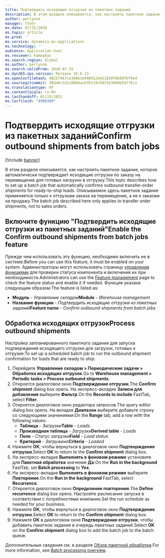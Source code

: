 ```yaml
---
title: Подтвердить исходящие отгрузки из пакетных заданий
description: В этом разделе описывается, как настроить пакетное задание, которое автоматически подтверждает исходящие отгрузки по заказу на перемещение для готовых нагрузок в отгрузку.
author: perlynne
manager: tfehr
ms.date: 07/31/2020
ms.topic: article
ms.prod: ''
ms.service: dynamics-ax-applications
ms.technology: ''
audience: Application User
ms.reviewer: kamaybac
ms.search.region: Global
ms.author: perlynne
ms.search.validFrom: 2020-07-31
ms.dyn365.ops.version: Release 10.0.13
ms.openlocfilehash: 48257967ce360b1d4969124411d5976b807bf9e4
ms.sourcegitcommit: 38d40c331c8894acb7b119c5073e3088b54776c1
ms.translationtype: HT
ms.contentlocale: ru-RU
ms.lasthandoff: 01/15/2021
ms.locfileid: "4996309"
---
```

# <a name="confirm-outbound-shipments-from-batch-jobs"></a><span data-ttu-id="edbe8-103">Подтвердить исходящие отгрузки из пакетных заданий</span><span class="sxs-lookup"><span data-stu-id="edbe8-103">Confirm outbound shipments from batch jobs</span></span>

[!include [banner](../includes/banner.md)]

<span data-ttu-id="edbe8-104">В этом разделе описывается, как настроить пакетное задание, которое автоматически подтверждает исходящие отгрузки по заказу на перемещение для готовых нагрузок в отгрузку.</span><span class="sxs-lookup"><span data-stu-id="edbe8-104">This topic describes how to set up a batch job that automatically confirms outbound transfer-order shipments for ready-to-ship loads.</span></span> <span data-ttu-id="edbe8-105">Описываемое здесь пакетное задание применяется только к отгрузкам заказа на перемещение, а не к заказам на продажу.</span><span class="sxs-lookup"><span data-stu-id="edbe8-105">The batch job described here only applies to transfer order shipments, not to sales orders.</span></span>

## <a name="enable-the-confirm-outbound-shipments-from-batch-jobs-feature"></a><span data-ttu-id="edbe8-106">Включите функцию "Подтвердить исходящие отгрузки из пакетных заданий"</span><span class="sxs-lookup"><span data-stu-id="edbe8-106">Enable the Confirm outbound shipments from batch jobs feature</span></span>

<span data-ttu-id="edbe8-107">Прежде чем использовать эту функцию, необходимо включить ее в системе.</span><span class="sxs-lookup"><span data-stu-id="edbe8-107">Before you can use this feature, it must be enabled on your system.</span></span> <span data-ttu-id="edbe8-108">Администраторы могут использовать страницу [управления функциями](../../fin-ops-core/fin-ops/get-started/feature-management/feature-management-overview.md) для проверки статуса компонента и включения их при необходимости.</span><span class="sxs-lookup"><span data-stu-id="edbe8-108">Administrators can use the [Feature management](../../fin-ops-core/fin-ops/get-started/feature-management/feature-management-overview.md) page to check the feature status and enable it if needed.</span></span> <span data-ttu-id="edbe8-109">Функция указана следующим образом:</span><span class="sxs-lookup"><span data-stu-id="edbe8-109">The feature is listed as:</span></span>

- <span data-ttu-id="edbe8-110">**Модуль** - *Управление складом*</span><span class="sxs-lookup"><span data-stu-id="edbe8-110">**Module** - *Warehouse management*</span></span>
- <span data-ttu-id="edbe8-111">**Название функции** - *Подтвердить исходящие отгрузки из пакетных заданий*</span><span class="sxs-lookup"><span data-stu-id="edbe8-111">**Feature name** - *Confirm outbound shipments from batch jobs*</span></span>

## <a name="process-outbound-shipments"></a><span data-ttu-id="edbe8-112">Обработка исходящих отгрузок</span><span class="sxs-lookup"><span data-stu-id="edbe8-112">Process outbound shipments</span></span>

<span data-ttu-id="edbe8-113">Настройка запланированного пакетного задания для запуска подтверждения исходящего отгрузки для загрузок, готовых к отгрузке:</span><span class="sxs-lookup"><span data-stu-id="edbe8-113">To set up a scheduled batch job to run the outbound shipment confirmation for loads that are ready to ship:</span></span>

1. <span data-ttu-id="edbe8-114">Перейдите **Управление складом \> Периодические задачи \> Обработка исходящих отгрузок**.</span><span class="sxs-lookup"><span data-stu-id="edbe8-114">Go to **Warehouse management \> Periodic tasks \> Process outbound shipments**.</span></span>
1. <span data-ttu-id="edbe8-115">Откроется диалоговое окно **Подтверждение отгрузки**.</span><span class="sxs-lookup"><span data-stu-id="edbe8-115">The **Confirm shipment** dialog box opens.</span></span> <span data-ttu-id="edbe8-116">На экспресс-вкладке **Записи для добавления** выберите **Фильтр**.</span><span class="sxs-lookup"><span data-stu-id="edbe8-116">On the **Records to include** FastTab, select **Filter**.</span></span>
1. <span data-ttu-id="edbe8-117">Откроется диалоговое окно редактора запросов.</span><span class="sxs-lookup"><span data-stu-id="edbe8-117">The query editor dialog box opens.</span></span> <span data-ttu-id="edbe8-118">На вкладке **Диапазон** выберите добавьте строку со следующими значениями:</span><span class="sxs-lookup"><span data-stu-id="edbe8-118">On the **Range** tab, add a row with the following values:</span></span>
    - <span data-ttu-id="edbe8-119">**Таблица** - *Загрузки*</span><span class="sxs-lookup"><span data-stu-id="edbe8-119">**Table** - *Loads*</span></span>
    - <span data-ttu-id="edbe8-120">**Производная таблица** - *Загрузки*</span><span class="sxs-lookup"><span data-stu-id="edbe8-120">**Derived table** - *Loads*</span></span>
    - <span data-ttu-id="edbe8-121">**Поле** - *Статус загрузки*</span><span class="sxs-lookup"><span data-stu-id="edbe8-121">**Field** - *Load status*</span></span>
    - <span data-ttu-id="edbe8-122">**Критерий** - *Загружено*</span><span class="sxs-lookup"><span data-stu-id="edbe8-122">**Criteria** - *Loaded*</span></span>
1. <span data-ttu-id="edbe8-123">Нажмите **ОК**, чтобы вернуться в диалоговое окно **Подтверждение отгрузки**.</span><span class="sxs-lookup"><span data-stu-id="edbe8-123">Select **OK** to return to the **Confirm shipment** dialog box.</span></span>
1. <span data-ttu-id="edbe8-124">На экспресс-вкладке **Выполнять в фоновом режиме** установите для **Пакетная обработка** значение **Да**.</span><span class="sxs-lookup"><span data-stu-id="edbe8-124">On the **Run in the background** FastTab, set **Batch processing** to **Yes**.</span></span>
1. <span data-ttu-id="edbe8-125">На экспресс-вкладке **Выполнять в фоновом режиме** выберите **Повторение**.</span><span class="sxs-lookup"><span data-stu-id="edbe8-125">On the **Run in the background** FastTab, select **Recurrence**.</span></span>
1. <span data-ttu-id="edbe8-126">Откроется диалоговое окно **Определение повторения**.</span><span class="sxs-lookup"><span data-stu-id="edbe8-126">The **Define recurrence** dialog box opens.</span></span> <span data-ttu-id="edbe8-127">Настройте расписание запуска в соответствии с потребностями компании.</span><span class="sxs-lookup"><span data-stu-id="edbe8-127">Set the run schedule as needed for your business.</span></span>
1. <span data-ttu-id="edbe8-128">Нажмите **ОК**, чтобы вернуться в диалоговое окно **Подтверждение отгрузки**.</span><span class="sxs-lookup"><span data-stu-id="edbe8-128">Select **OK** to return to the **Confirm shipment** dialog box.</span></span>
1. <span data-ttu-id="edbe8-129">Нажмите **ОК** в диалоговом окне **Подтверждение отгрузки**, чтобы добавить пакетное задание в очередь пакетных заданий.</span><span class="sxs-lookup"><span data-stu-id="edbe8-129">Select **OK** on the **Confirm shipment** dialog box to add the batch job to the batch queue.</span></span>

<span data-ttu-id="edbe8-130">Дополнительные сведения см. в разделе [Обзор пакетной обработки](../../fin-ops-core/dev-itpro/sysadmin/batch-processing-overview.md).</span><span class="sxs-lookup"><span data-stu-id="edbe8-130">For more information, see [Batch processing overview](../../fin-ops-core/dev-itpro/sysadmin/batch-processing-overview.md).</span></span>
